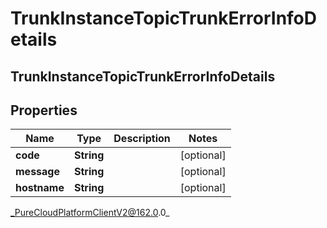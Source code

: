 # TrunkInstanceTopicTrunkErrorInfoDetails

## TrunkInstanceTopicTrunkErrorInfoDetails

## Properties

|Name | Type | Description | Notes|
|------------ | ------------- | ------------- | -------------|
| **code** | **String** |  | [optional] |
| **message** | **String** |  | [optional] |
| **hostname** | **String** |  | [optional] |



_PureCloudPlatformClientV2@162.0.0_

